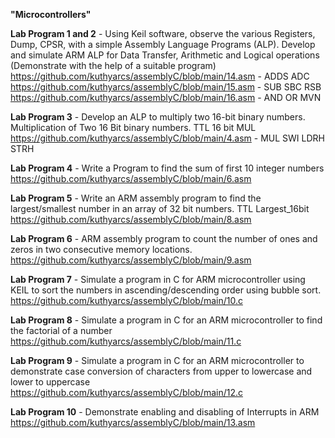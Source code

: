 **"Microcontrollers"**   

**Lab Program 1 and 2** - Using Keil software, observe the various Registers, Dump, CPSR, with a simple Assembly Language Programs (ALP). Develop and simulate ARM ALP for Data Transfer, Arithmetic and Logical operations (Demonstrate with the help of a suitable program)   
https://github.com/kuthyarcs/assemblyC/blob/main/14.asm - ADDS ADC    
https://github.com/kuthyarcs/assemblyC/blob/main/15.asm - SUB SBC RSB  
https://github.com/kuthyarcs/assemblyC/blob/main/16.asm - AND OR MVN   


**Lab Program 3** - Develop an ALP to multiply two 16-bit binary numbers. Multiplication of Two 16 Bit binary numbers. TTL 16 bit MUL     
https://github.com/kuthyarcs/assemblyC/blob/main/4.asm - MUL SWI LDRH STRH   


**Lab Program 4** - Write a Program to find the sum of first 10 integer numbers   
https://github.com/kuthyarcs/assemblyC/blob/main/6.asm   


**Lab Program 5** - Write an ARM assembly program to find the largest/smallest number in an array of 32 bit numbers. TTL Largest_16bit   
https://github.com/kuthyarcs/assemblyC/blob/main/8.asm   


**Lab Program 6** - ARM assembly program to count the number of ones and zeros in two consecutive memory locations.   
https://github.com/kuthyarcs/assemblyC/blob/main/9.asm   


**Lab Program 7** - Simulate a program in C for ARM microcontroller using KEIL to sort the numbers in ascending/descending order using bubble sort.   
https://github.com/kuthyarcs/assemblyC/blob/main/10.c   


**Lab Program 8** - Simulate a program in C for an ARM microcontroller to find the factorial of a number   
https://github.com/kuthyarcs/assemblyC/blob/main/11.c   


**Lab Program 9** - Simulate a program in C for an ARM microcontroller to demonstrate case conversion of characters from upper to lowercase and lower to uppercase    
https://github.com/kuthyarcs/assemblyC/blob/main/12.c   


**Lab Program 10** - Demonstrate enabling and disabling of Interrupts in ARM    
https://github.com/kuthyarcs/assemblyC/blob/main/13.asm   

